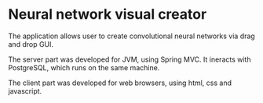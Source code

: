 # Neural network visual creator
The application allows user to create convolutional neural networks via drag and drop GUI.

The server part was developed for JVM, using Spring MVC. It ineracts with PostgreSQL, 
which runs on the same machine.

The client part was developed for web browsers, using html, css and javascript.
